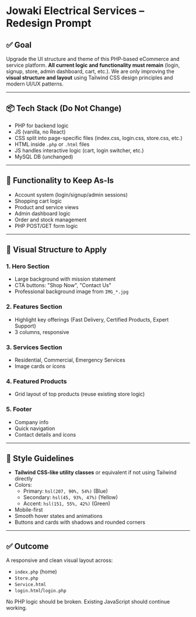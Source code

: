 # Jowaki Electrical Services – Redesign Prompt

## ✅ Goal

Upgrade the UI structure and theme of this PHP-based eCommerce and service platform. **All current logic and functionality must remain** (login, signup, store, admin dashboard, cart, etc.). We are only improving the **visual structure and layout** using Tailwind CSS design principles and modern UI/UX patterns.

---

## 📦 Tech Stack (Do Not Change)

- PHP for backend logic
- JS (vanilla, no React)
- CSS split into page-specific files (index.css, login.css, store.css, etc.)
- HTML inside `.php` or `.html` files
- JS handles interactive logic (cart, login switcher, etc.)
- MySQL DB (unchanged)

---

## 🧠 Functionality to Keep As-Is

- Account system (login/signup/admin sessions)
- Shopping cart logic
- Product and service views
- Admin dashboard logic
- Order and stock management
- PHP POST/GET form logic

---

## 🎨 Visual Structure to Apply

### 1. Hero Section
- Large background with mission statement
- CTA buttons: "Shop Now", "Contact Us"
- Professional background image from `IMG_*.jpg`

### 2. Features Section
- Highlight key offerings (Fast Delivery, Certified Products, Expert Support)
- 3 columns, responsive

### 3. Services Section
- Residential, Commercial, Emergency Services
- Image cards or icons

### 4. Featured Products
- Grid layout of top products (reuse existing store logic)

### 5. Footer
- Company info
- Quick navigation
- Contact details and icons

---

## 🎨 Style Guidelines

- **Tailwind CSS-like utility classes** or equivalent if not using Tailwind directly
- Colors:
  - Primary: `hsl(207, 90%, 54%)` (Blue)
  - Secondary: `hsl(45, 93%, 47%)` (Yellow)
  - Accent: `hsl(151, 55%, 42%)` (Green)
- Mobile-first
- Smooth hover states and animations
- Buttons and cards with shadows and rounded corners

---

## ✅ Outcome

A responsive and clean visual layout across:
- `index.php` (home)
- `Store.php`
- `Service.html`
- `login.html`/`login.php`

No PHP logic should be broken. Existing JavaScript should continue working.

